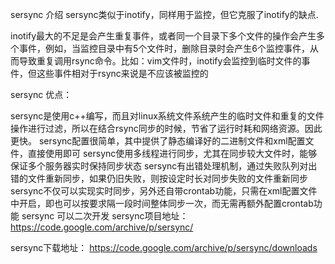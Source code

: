 sersync 介绍
sersync类似于inotify，同样用于监控，但它克服了inotify的缺点.

inotify最大的不足是会产生重复事件，或者同一个目录下多个文件的操作会产生多个事件，例如，当监控目录中有5个文件时，删除目录时会产生6个监控事件，从而导致重复调用rsync命令。比如：vim文件时，inotify会监控到临时文件的事件，但这些事件相对于rsync来说是不应该被监控的

sersync 优点：

sersync是使用c++编写，而且对linux系统文件系统产生的临时文件和重复的文件操作进行过滤，所以在结合rsync同步的时候，节省了运行时耗和网络资源。因此更快。
sersync配置很简单，其中提供了静态编译好的二进制文件和xml配置文件，直接使用即可
sersync使用多线程进行同步，尤其在同步较大文件时，能够保证多个服务器实时保持同步状态
sersync有出错处理机制，通过失败队列对出错的文件重新同步，如果仍旧失败，则按设定时长对同步失败的文件重新同步
sersync不仅可以实现实时同步，另外还自带crontab功能，只需在xml配置文件中开启，即也可以按要求隔一段时间整体同步一次，而无需再额外配置crontab功能
sersync 可以二次开发
sersync项目地址：
https://code.google.com/archive/p/sersync/

sersync下载地址：
https://code.google.com/archive/p/sersync/downloads
